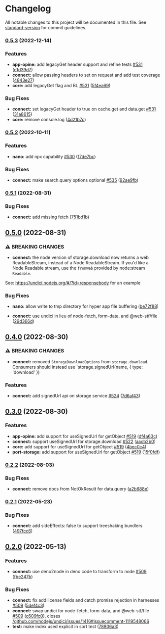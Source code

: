 # Changelog

All notable changes to this project will be documented in this file. See [standard-version](https://github.com/conventional-changelog/standard-version) for commit guidelines.

### [0.5.3](https://github.com/hyper63/hyper/compare/hyper-connect@v0.5.2...hyper-connect@v0.5.3) (2022-12-14)


### Features

* **app-opine:** add legacyGet header support and refine tests [#531](https://github.com/hyper63/hyper/issues/531) ([e1d39d7](https://github.com/hyper63/hyper/commit/e1d39d70403e01659a096dfb88b70a7f22559762))
* **connect:** allow passing headers to set on request and add test coverage ([4843e27](https://github.com/hyper63/hyper/commit/4843e275951b40d8d8b841907fc4bc7d4246154e))
* **core:** add legacyGet flag and BL [#531](https://github.com/hyper63/hyper/issues/531) ([5f4ea69](https://github.com/hyper63/hyper/commit/5f4ea69cf0f0a3bdf089c91f545620f4c605f92a))


### Bug Fixes

* **connect:** set legacyGet header to true on cache.get and data.get [#531](https://github.com/hyper63/hyper/issues/531) ([31a8615](https://github.com/hyper63/hyper/commit/31a8615f577d1291fb22468cab824e8390877b88))
* **core:** remove console.log ([4d21b7c](https://github.com/hyper63/hyper/commit/4d21b7c5ce06d1c6ec9dfacd10fe419a5a0c13f9))

### [0.5.2](https://github.com/hyper63/hyper/compare/hyper-connect@v0.5.1...hyper-connect@v0.5.2) (2022-10-11)


### Features

* **nano:** add npx capability [#530](https://github.com/hyper63/hyper/issues/530) ([17de7bc](https://github.com/hyper63/hyper/commit/17de7bcaee43646bd37dfb1b2edcbbe09404e57b))


### Bug Fixes

* **connect:** make search.query options optional [#535](https://github.com/hyper63/hyper/issues/535) ([92ae9fb](https://github.com/hyper63/hyper/commit/92ae9fb594cdf61ebeb007af64edb794c364f23f))

### [0.5.1](https://github.com/hyper63/hyper/compare/hyper-connect@v0.5.0...hyper-connect@v0.5.1) (2022-08-31)


### Bug Fixes

* **connect:** add missing fetch ([751bd1b](https://github.com/hyper63/hyper/commit/751bd1be8e17d5e2810081b39330b2af2b835292))

## [0.5.0](https://github.com/hyper63/hyper/compare/hyper-connect@v0.4.0...hyper-connect@v0.5.0) (2022-08-31)


### ⚠ BREAKING CHANGES

* **connect:** the node version of storage.download now returns a web ReadableStream,
instead of a Node ReadableStream. If you'd like a Node Readable stream, use the `fromWeb`
provided by node:stream `Readable`.

See: https://undici.nodejs.org/#/?id=responsebody for an example

### Bug Fixes

* **nano:** allow write to tmp directory for hyper app file buffering ([be72f88](https://github.com/hyper63/hyper/commit/be72f882625200770e22f876b638182ffc923ec4))


* **connect:** use undici in lieu of node-fetch, form-data, and @web-stf/file ([29d366d](https://github.com/hyper63/hyper/commit/29d366d81d9637a72bde9b6bf7da6c4e47708e73))

## [0.4.0](https://github.com/hyper63/hyper/compare/hyper-connect@v0.3.0...hyper-connect@v0.4.0) (2022-08-30)


### ⚠ BREAKING CHANGES

* **connect:** removed `StorageDownloadOptions` from `storage.download`.
Consumers should instead use `storage.signedUrl(name, { type: 'download' })

### Features

* **connect:** add signedUrl api on storage service [#524](https://github.com/hyper63/hyper/issues/524) ([7d6af43](https://github.com/hyper63/hyper/commit/7d6af43a3112fcde944c25e37ddde11265750b61))

## [0.3.0](https://github.com/hyper63/hyper/compare/hyper-connect@v0.2.2...hyper-connect@v0.3.0) (2022-08-30)


### Features

* **app-opine:** add support for useSignedUrl for getObject [#519](https://github.com/hyper63/hyper/issues/519) ([df4a63c](https://github.com/hyper63/hyper/commit/df4a63c693f894954f9315b146543a0cb074912d))
* **connect:** support useSignedUrl for storage.download [#522](https://github.com/hyper63/hyper/issues/522) ([aacb2b0](https://github.com/hyper63/hyper/commit/aacb2b0608ceb829103f7a485eeb04d49392fd73))
* **core:** add support for useSignedUrl for getObject [#519](https://github.com/hyper63/hyper/issues/519) ([4bec0c4](https://github.com/hyper63/hyper/commit/4bec0c45d36e229804201c426af85ca4816cb77e))
* **port-storage:** add support for useSignedUrl for getObject [#519](https://github.com/hyper63/hyper/issues/519) ([15f0fdf](https://github.com/hyper63/hyper/commit/15f0fdff97f1b03eb7fcaa400b818403935fc3e6))

### [0.2.2](https://github.com/hyper63/hyper/compare/hyper-connect@v0.2.1...hyper-connect@v0.2.2) (2022-08-03)


### Bug Fixes

* **connect:** remove docs from NotOkResult for data.query ([a2b688e](https://github.com/hyper63/hyper/commit/a2b688eb268cfe07b967f286df77bac1b5cb56e1))

### [0.2.1](https://github.com/hyper63/hyper/compare/hyper-connect@v0.2.0...hyper-connect@v0.2.1) (2022-05-23)


### Bug Fixes

* **connect:** add sideEffects: false to support treeshaking bundlers ([497fcc6](https://github.com/hyper63/hyper/commit/497fcc6855e1f7462832d90c6fd78c981b4c2edf))

## [0.2.0](https://github.com/hyper63/hyper/compare/hyper-connect@v0.1.20...hyper-connect@v0.2.0) (2022-05-13)


### Features

* **connect:** use deno2node in deno code to transform to node [#509](https://github.com/hyper63/hyper/issues/509) ([fbe247b](https://github.com/hyper63/hyper/commit/fbe247b2ba1c63ae23eac712a62c718a3af995c3))


### Bug Fixes

* **connect:** fix add license fields and catch promise rejection in harnesses [#509](https://github.com/hyper63/hyper/issues/509) ([5def4c3](https://github.com/hyper63/hyper/commit/5def4c37f64ba21b38cdd40af2511b004d215051))
* **connect:** swap undici for node-fetch, form-data, and @web-stf/file [#509](https://github.com/hyper63/hyper/issues/509) ([c609fc0](https://github.com/hyper63/hyper/commit/c609fc07299df71fbef452a8664c0b2244671d47)), closes [/github.com/nodejs/undici/issues/1416#issuecomment-1119548066](https://github.com/hyper63//github.com/nodejs/undici/issues/1416/issues/issuecomment-1119548066)
* **test:** make index used explicit in sort test ([78806a3](https://github.com/hyper63/hyper/commit/78806a3a453655e5f3422b2dccee79c152824061))
